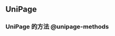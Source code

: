 ## UniPage

<!-- CUSTOMTYPEJSON.UniPage.description -->

<!-- CUSTOMTYPEJSON.UniPage.extends -->

<!-- CUSTOMTYPEJSON.UniPage.param -->



<!-- CUSTOMTYPEJSON.UniPage.compatibility -->

<!-- CUSTOMTYPEJSON.UniPage.example -->

### UniPage 的方法 @unipage-methods
<!-- CUSTOMTYPEJSON.UniPage.methods.getPageStyle.name -->

<!-- CUSTOMTYPEJSON.UniPage.methods.getPageStyle.description -->

<!-- CUSTOMTYPEJSON.UniPage.methods.getPageStyle.compatibility -->

<!-- CUSTOMTYPEJSON.UniPage.methods.getPageStyle.param -->

<!-- CUSTOMTYPEJSON.UniPage.methods.getPageStyle.returnValue -->

<!-- CUSTOMTYPEJSON.UniPage.methods.getPageStyle.tutorial -->

<!-- CUSTOMTYPEJSON.UniPage.methods.setPageStyle.name -->

<!-- CUSTOMTYPEJSON.UniPage.methods.setPageStyle.description -->

<!-- CUSTOMTYPEJSON.UniPage.methods.setPageStyle.compatibility -->

<!-- CUSTOMTYPEJSON.UniPage.methods.setPageStyle.param -->

<!-- CUSTOMTYPEJSON.UniPage.methods.setPageStyle.returnValue -->

<!-- CUSTOMTYPEJSON.UniPage.methods.setPageStyle.tutorial -->

<!-- CUSTOMTYPEJSON.UniPage.methods.getParentPage.name -->

<!-- CUSTOMTYPEJSON.UniPage.methods.getParentPage.description -->

<!-- CUSTOMTYPEJSON.UniPage.methods.getParentPage.compatibility -->

<!-- CUSTOMTYPEJSON.UniPage.methods.getParentPage.param -->

<!-- CUSTOMTYPEJSON.UniPage.methods.getParentPage.returnValue -->

<!-- CUSTOMTYPEJSON.UniPage.methods.getParentPage.tutorial -->

<!-- CUSTOMTYPEJSON.UniPage.methods.getDialogPages.name -->

<!-- CUSTOMTYPEJSON.UniPage.methods.getDialogPages.description -->

<!-- CUSTOMTYPEJSON.UniPage.methods.getDialogPages.compatibility -->

<!-- CUSTOMTYPEJSON.UniPage.methods.getDialogPages.param -->

<!-- CUSTOMTYPEJSON.UniPage.methods.getDialogPages.returnValue -->

<!-- CUSTOMTYPEJSON.UniPage.methods.getDialogPages.tutorial -->

<!-- CUSTOMTYPEJSON.UniPage.methods.getElementById.name -->

<!-- CUSTOMTYPEJSON.UniPage.methods.getElementById.description -->

<!-- CUSTOMTYPEJSON.UniPage.methods.getElementById.compatibility -->

<!-- CUSTOMTYPEJSON.UniPage.methods.getElementById.param -->

<!-- CUSTOMTYPEJSON.UniPage.methods.getElementById.returnValue -->

<!-- CUSTOMTYPEJSON.UniPage.methods.getElementById.tutorial -->

<!-- CUSTOMTYPEJSON.UniPage.methods.getAndroidView.name -->

<!-- CUSTOMTYPEJSON.UniPage.methods.getAndroidView.description -->

<!-- CUSTOMTYPEJSON.UniPage.methods.getAndroidView.compatibility -->

<!-- CUSTOMTYPEJSON.UniPage.methods.getAndroidView.param -->

<!-- CUSTOMTYPEJSON.UniPage.methods.getAndroidView.returnValue -->

<!-- CUSTOMTYPEJSON.UniPage.methods.getAndroidView.tutorial -->

<!-- CUSTOMTYPEJSON.UniPage.methods.getIOSView.name -->

<!-- CUSTOMTYPEJSON.UniPage.methods.getIOSView.description -->

<!-- CUSTOMTYPEJSON.UniPage.methods.getIOSView.compatibility -->

<!-- CUSTOMTYPEJSON.UniPage.methods.getIOSView.param -->

<!-- CUSTOMTYPEJSON.UniPage.methods.getIOSView.returnValue -->

<!-- CUSTOMTYPEJSON.UniPage.methods.getIOSView.tutorial -->

<!-- CUSTOMTYPEJSON.UniPage.methods.getHTMLElement.name -->

<!-- CUSTOMTYPEJSON.UniPage.methods.getHTMLElement.description -->

<!-- CUSTOMTYPEJSON.UniPage.methods.getHTMLElement.compatibility -->

<!-- CUSTOMTYPEJSON.UniPage.methods.getHTMLElement.param -->

<!-- CUSTOMTYPEJSON.UniPage.methods.getHTMLElement.returnValue -->

<!-- CUSTOMTYPEJSON.UniPage.methods.getHTMLElement.tutorial -->

<!-- CUSTOMTYPEJSON.UniPage.methods.$setPageStyle.name -->

<!-- CUSTOMTYPEJSON.UniPage.methods.$setPageStyle.description -->

<!-- CUSTOMTYPEJSON.UniPage.methods.$setPageStyle.compatibility -->

<!-- CUSTOMTYPEJSON.UniPage.methods.$setPageStyle.param -->

<!-- CUSTOMTYPEJSON.UniPage.methods.$setPageStyle.returnValue -->

<!-- CUSTOMTYPEJSON.UniPage.methods.$setPageStyle.tutorial -->

<!-- CUSTOMTYPEJSON.UniPage.methods.$getPageStyle.name -->

<!-- CUSTOMTYPEJSON.UniPage.methods.$getPageStyle.description -->

<!-- CUSTOMTYPEJSON.UniPage.methods.$getPageStyle.compatibility -->

<!-- CUSTOMTYPEJSON.UniPage.methods.$getPageStyle.param -->

<!-- CUSTOMTYPEJSON.UniPage.methods.$getPageStyle.returnValue -->

<!-- CUSTOMTYPEJSON.UniPage.methods.$getPageStyle.tutorial -->

